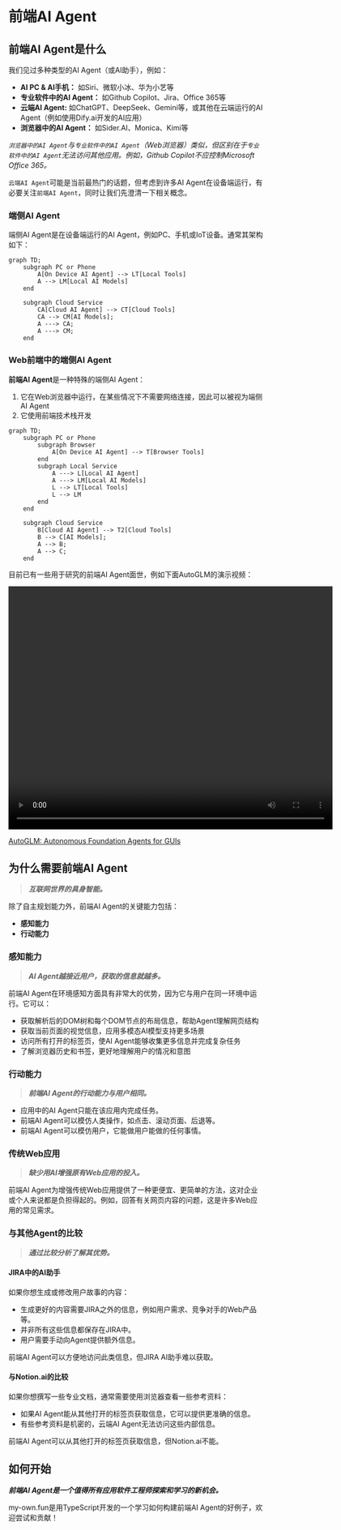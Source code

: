 # 前端AI Agent 

## 前端AI Agent是什么
我们见过多种类型的AI Agent（或AI助手），例如：
 * **AI PC & AI手机：** 如Siri、微软小冰、华为小艺等
 * **专业软件中的AI Agent：** 如Github Copilot、Jira、Office 365等
 * **云端AI Agent:** 如ChatGPT、DeepSeek、Gemini等，或其他在云端运行的AI Agent（例如使用Dify.ai开发的AI应用）
 * **浏览器中的AI Agent：** 如Sider.AI、Monica、Kimi等 

*`浏览器中的AI Agent`与`专业软件中的AI Agent`（Web浏览器）类似，但区别在于`专业软件中的AI Agent`无法访问其他应用。例如，Github Copilot不应控制Microsoft Office 365。*

`云端AI Agent`可能是当前最热门的话题，但考虑到许多AI Agent在设备端运行，有必要关注`前端AI Agent`，同时让我们先澄清一下相关概念。

### 端侧AI Agent

端侧AI Agent是在设备端运行的AI Agent，例如PC、手机或IoT设备。通常其架构如下：

```mermaid
graph TD;
    subgraph PC or Phone
        A[On Device AI Agent] --> LT[Local Tools]
        A --> LM[Local AI Models]
    end

    subgraph Cloud Service
        CA[Cloud AI Agent] --> CT[Cloud Tools]
        CA --> CM[AI Models];
        A ---> CA;
        A ---> CM;
    end
```

### Web前端中的端侧AI Agent

**前端AI Agent**是一种特殊的端侧AI Agent：
1. 它在Web浏览器中运行，在某些情况下不需要网络连接，因此可以被视为端侧AI Agent
2. 它使用前端技术栈开发

```mermaid
graph TD;
    subgraph PC or Phone
        subgraph Browser
            A[On Device AI Agent] --> T[Browser Tools]
        end
        subgraph Local Service
            A ---> L[Local AI Agent]
            A ---> LM[Local AI Models]
            L --> LT[Local Tools]
            L --> LM
        end
    end

    subgraph Cloud Service
        B[Cloud AI Agent] --> T2[Cloud Tools]
        B --> C[AI Models];
        A --> B;
        A --> C;
    end
```

目前已有一些用于研究的前端AI Agent面世，例如下面AutoGLM的演示视频：

<video width="640" height="480" controls="">
<source src="https://xiao9905.github.io/AutoGLM/static/videos/web_overall_video.mp4" type="video/mp4">
</video>

[AutoGLM: Autonomous Foundation Agents for GUIs](https://xiao9905.github.io/AutoGLM/)

## 为什么需要前端AI Agent

> ***互联网世界的具身智能。***

除了自主规划能力外，前端AI Agent的关键能力包括：
- **感知能力**
- **行动能力**

### 感知能力

> ***AI Agent越接近用户，获取的信息就越多。***

前端AI Agent在环境感知方面具有非常大的优势，因为它与用户在同一环境中运行。它可以：
- 获取解析后的DOM树和每个DOM节点的布局信息，帮助Agent理解网页结构
- 获取当前页面的视觉信息，应用多模态AI模型支持更多场景
- 访问所有打开的标签页，使AI Agent能够收集更多信息并完成复杂任务
- 了解浏览器历史和书签，更好地理解用户的情况和意图

### 行动能力

> ***前端AI Agent的行动能力与用户相同。***

- 应用中的AI Agent只能在该应用内完成任务。
- 前端AI Agent可以模仿人类操作，如点击、滚动页面、后退等。
- 前端AI Agent可以模仿用户，它能做用户能做的任何事情。

### 传统Web应用

> ***缺少用AI增强原有Web应用的投入。***

前端AI Agent为增强传统Web应用提供了一种更便宜、更简单的方法，这对企业或个人来说都是负担得起的。例如，回答有关网页内容的问题，这是许多Web应用的常见需求。

### 与其他Agent的比较

> ***通过比较分析了解其优势。***

#### JIRA中的AI助手

如果你想生成或修改用户故事的内容：
- 生成更好的内容需要JIRA之外的信息，例如用户需求、竞争对手的Web产品等。
- 并非所有这些信息都保存在JIRA中。
- 用户需要手动向Agent提供额外信息。

前端AI Agent可以方便地访问此类信息，但JIRA AI助手难以获取。

#### 与Notion.ai的比较

如果你想撰写一些专业文档，通常需要使用浏览器查看一些参考资料：
- 如果AI Agent能从其他打开的标签页获取信息，它可以提供更准确的信息。
- 有些参考资料是机密的，云端AI Agent无法访问这些内部信息。

前端AI Agent可以从其他打开的标签页获取信息，但Notion.ai不能。

## 如何开始

***前端AI Agent是一个值得所有应用软件工程师探索和学习的新机会。***

my-own.fun是用TypeScript开发的一个学习如何构建前端AI Agent的好例子，欢迎尝试和贡献！

